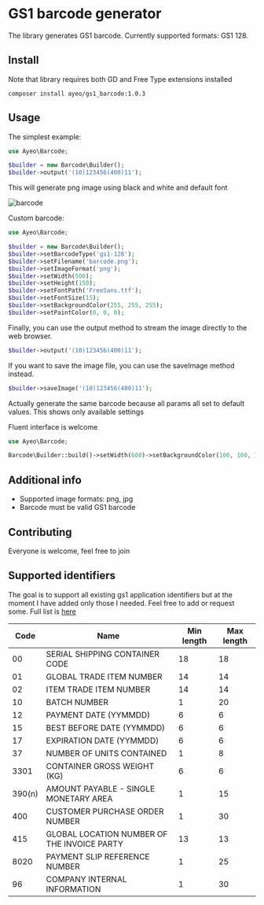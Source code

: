 GS1 barcode generator
=====================

The library generates GS1 barcode. Currently supported formats: GS1 128.

Install
-------

Note that library requires both GD and Free Type extensions installed

```
composer install ayeo/gs1_barcode:1.0.3
```

Usage
-----

The simplest example:

```php
use Ayeo\Barcode;

$builder = new Barcode\Builder();
$builder->output('(10)123456(400)11');
```
This will generate png image using black and white and default font

![barcode](http://q.i-systems.pl/file/fa869375.png "Generated barcode")


Custom barcode:

```php
use Ayeo\Barcode;

$builder = new Barcode\Builder();
$builder->setBarcodeType('gs1-128');
$builder->setFilename('barcode.png');
$builder->setImageFormat('png');
$builder->setWidth(500);
$builder->setHeight(150);
$builder->setFontPath('FreeSans.ttf');
$builder->setFontSize(15);
$builder->setBackgroundColor(255, 255, 255);
$builder->setPaintColor(0, 0, 0);
```

Finally, you can use the output method to stream the image directly to the web browser.

```php
$builder->output('(10)123456(400)11');
```

If you want to save the image file, you can use the saveImage method instead.

```php
$builder->saveImage('(10)123456(400)11');
```

Actually generate the same barcode because all params all set to default values. This shows only
available settings

Fluent interface is welcome

```php
use Ayeo\Barcode;

Barcode\Builder::build()->setWidth(600)->setBackgroundColor(100, 100, 100)->output('(10)123456(400)11');
```

Additional info
---------------

- Supported image formats: png, jpg
- Barcode must be valid GS1 barcode

Contributing
------------

Everyone is welcome, feel free to join

Supported identifiers
---------------------

The goal is to support all existing gs1 application identifiers but at the moment I have added
only those I needed.
Feel free to add or request some. Full list is [here](http://www.databar-barcode.info/application-identifiers)

|Code       |Name                                        |Min length |Max length |
|-----------|--------------------------------------------|-----------|-----------|
|00         |SERIAL SHIPPING CONTAINER CODE              |18         |18         |
|01         |GLOBAL TRADE ITEM NUMBER                    |14         |14         |
|02         |ITEM TRADE ITEM NUMBER                      |14         |14         |
|10         |BATCH NUMBER                                |1          |20         |
|12         |PAYMENT DATE  (YYMMDD)                      |6          |6          |
|15         |BEST BEFORE DATE (YYMMDD)                   |6          |6          |
|17         |EXPIRATION DATE (YYMMDD)                    |6          |6          |
|37         |NUMBER OF UNITS CONTAINED                   |1          |8          |
|3301       |CONTAINER GROSS WEIGHT (KG)                 |6          |6          |
|390(n)     |AMOUNT PAYABLE - SINGLE MONETARY AREA       |1          |15         |
|400        |CUSTOMER PURCHASE ORDER NUMBER              |1          |30         |
|415        |GLOBAL LOCATION NUMBER OF THE INVOICE PARTY |13         |13         |
|8020       |PAYMENT SLIP REFERENCE NUMBER               |1          |25         |
|96         |COMPANY INTERNAL INFORMATION                |1          |30         |
